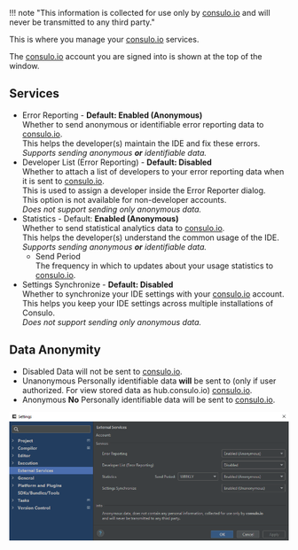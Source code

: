!!! note "This information is collected for use only by [consulo.io] and will never be transmitted to any third party."

This is where you manage your [consulo.io] services.

The [consulo.io] account you are signed into is shown at the top of the window.

## Services

- Error Reporting - **Default: Enabled (Anonymous)**<br/>
	Whether to send anonymous or identifiable error reporting data to [consulo.io].<br/>
	This helps the developer(s) maintain the IDE and fix these errors.<br/>
	*Supports sending anonymous **or** identifiable data.*
- Developer List (Error Reporting) - **Default: Disabled**<br/>
	Whether to attach a list of developers to your error reporting data when it is sent to [consulo.io].<br/>
	This is used to assign a developer inside the Error Reporter dialog.<br/>
	This option is not available for non-developer accounts.<br/>
	*Does not support sending only anonymous data.*
- Statistics - Default: **Enabled (Anonymous)**<br/>
	Whether to send statistical analytics data to [consulo.io].<br/>
	This helps the developer(s) understand the common usage of the IDE.<br/>
	*Supports sending anonymous **or** identifiable data.*
	- Send Period<br/>
		The frequency in which to updates about your usage statistics to [consulo.io].
- Settings Synchronize - **Default: Disabled**<br/>
	Whether to synchronize your IDE settings with your [consulo.io] account.<br/>
	This helps you keep your IDE settings across multiple installations of Consulo.<br/>
	*Does not support sending only anonymous data.*

## Data Anonymity

- Disabled
	Data will not be sent to [consulo.io].
- Unanonymous
	Personally identifiable data **will** be sent to (only if user authorized. For view stored data as hub.consulo.io) [consulo.io].
- Anonymous
	**No** Personally identifiable data will be sent to [consulo.io].

![UI Screenshot](images/external_services.png)

<!--- Links --->
[consulo.io]:https://consulo.io

